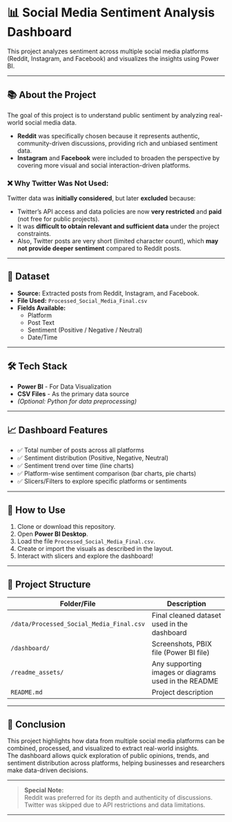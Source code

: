 # 📊 Social Media Sentiment Analysis Dashboard

This project analyzes sentiment across multiple social media platforms (Reddit, Instagram, and Facebook) and visualizes the insights using Power BI.

---

## 📚 About the Project

The goal of this project is to understand public sentiment by analyzing real-world social media data.  
- **Reddit** was specifically chosen because it represents authentic, community-driven discussions, providing rich and unbiased sentiment data.  
- **Instagram** and **Facebook** were included to broaden the perspective by covering more visual and social interaction-driven platforms.

### ❌ Why Twitter Was Not Used:
Twitter data was **initially considered**, but later **excluded** because:
- Twitter’s API access and data policies are now **very restricted** and **paid** (not free for public projects).
- It was **difficult to obtain relevant and sufficient data** under the project constraints.
- Also, Twitter posts are very short (limited character count), which **may not provide deeper sentiment** compared to Reddit posts.

---

## 💾 Dataset

- **Source:** Extracted posts from Reddit, Instagram, and Facebook.
- **File Used:** `Processed_Social_Media_Final.csv`
- **Fields Available:**
  - Platform
  - Post Text
  - Sentiment (Positive / Negative / Neutral)
  - Date/Time



---

## 🛠️ Tech Stack

- **Power BI** - For Data Visualization
- **CSV Files** - As the primary data source
- *(Optional: Python for data preprocessing)*

---

## 📈 Dashboard Features

- ✅ Total number of posts across all platforms
- ✅ Sentiment distribution (Positive, Negative, Neutral)
- ✅ Sentiment trend over time (line charts)
- ✅ Platform-wise sentiment comparison (bar charts, pie charts)
- ✅ Slicers/Filters to explore specific platforms or sentiments

---

## 🚀 How to Use

1. Clone or download this repository.
2. Open **Power BI Desktop**.
3. Load the file `Processed_Social_Media_Final.csv`.
4. Create or import the visuals as described in the layout.
5. Interact with slicers and explore the dashboard!

---

## 📂 Project Structure

| Folder/File                     | Description |
|----------------------------------|-------------|
| `/data/Processed_Social_Media_Final.csv` | Final cleaned dataset used in the dashboard |
| `/dashboard/`                   | Screenshots, PBIX file (Power BI file) |
| `/readme_assets/`                | Any supporting images or diagrams used in the README |
| `README.md`                     | Project description |

---

## 🎯 Conclusion

This project highlights how data from multiple social media platforms can be combined, processed, and visualized to extract real-world insights.  
The dashboard allows quick exploration of public opinions, trends, and sentiment distribution across platforms, helping businesses and researchers make data-driven decisions.

---

> **Special Note:**  
> Reddit was preferred for its depth and authenticity of discussions.  
> Twitter was skipped due to API restrictions and data limitations.

---
